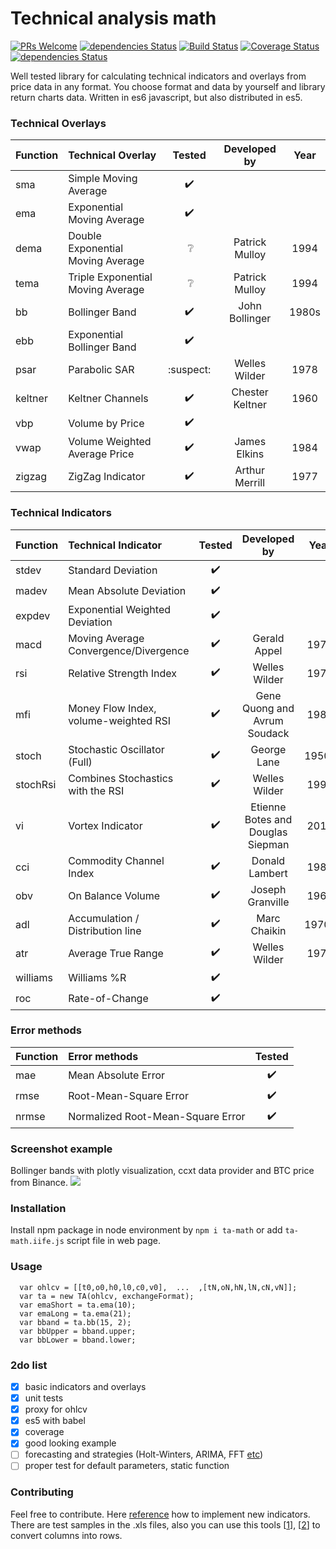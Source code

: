 
Technical analysis math
=========
[![PRs Welcome](https://img.shields.io/badge/PRs-welcome-brightgreen.svg?style=flat)](https://egghead.io/courses/how-to-contribute-to-an-open-source-project-on-github) [![dependencies Status](https://david-dm.org/munrocket/ta-math/status.svg)](https://david-dm.org/munrocket/ta-math) [![Build Status](https://travis-ci.org/munrocket/ta-math.svg?branch=master)](https://travis-ci.org/munrocket/ta-math) [![Coverage Status](https://coveralls.io/repos/github/munrocket/ta-math/badge.svg?branch=master)](https://coveralls.io/github/munrocket/ta-math?branch=master) [![dependencies Status](https://david-dm.org/munrocket/ta-math/status.svg)](https://david-dm.org/munrocket/ta-math)

Well tested library for calculating technical indicators and overlays from price data in any format. You choose format and data by yourself and library return charts data. Written in es6 javascript, but also distributed in es5.

[//]: # (used emoji ✔️️❔❌:suspect:)

### Technical Overlays
| Function  | Technical Overlay                     | Tested  | Developed by     | Year |
|:----------|:--------------------------------------|:-------:|:----------------:|:----:|
| sma       | Simple Moving Average                 |    ✔️️    |                 |      |
| ema       | Exponential Moving Average            |    ✔️️    |                 |      |
| dema      | Double Exponential Moving Average     |   ️ ❔     | Patrick  Mulloy | 1994 |
| tema      | Triple Exponential Moving Average     |   ️ ❔     | Patrick  Mulloy | 1994 |
| bb        | Bollinger Band                        |    ✔️️    | John Bollinger  | 1980s|
| ebb       | Exponential Bollinger Band            |    ✔️️    |                 |      |
| psar      | Parabolic SAR                         | :suspect: | Welles Wilder   | 1978 |
| keltner   | Keltner Channels                      |    ✔️️    | Chester Keltner | 1960 |
| vbp       | Volume by Price                       |    ✔️️    |                 |      |
| vwap      | Volume Weighted Average Price         |    ✔️️    | James Elkins    | 1984 |
| zigzag    | ZigZag Indicator                      |    ✔️️    | Arthur Merrill  | 1977 |

### Technical Indicators
| Function  | Technical Indicator                   | Tested  | Developed by                      | Year |
|:----------|:--------------------------------------|:-------:|:---------------------------------:|:----:|
| stdev     | Standard Deviation                    |   ✔️️    |                                   |      |
| madev     | Mean Absolute Deviation               |   ✔️    |                                   |      |
| expdev    | Exponential Weighted Deviation        |   ✔️    |                                   |      |
| macd      | Moving Average Convergence/Divergence |   ✔️    | Gerald Appel                      | 1979 |
| rsi       | Relative Strength Index               |   ✔️    | Welles Wilder                     | 1978 |
| mfi       | Money Flow Index, volume-weighted RSI |   ✔️    | Gene Quong and Avrum Soudack      | 1989 |
| stoch     | Stochastic Oscillator (Full)          |   ✔️    | George Lane                       | 1950s|
| stochRsi  | Combines Stochastics with the RSI     |   ✔️    | Welles Wilder                     | 1994 |
| vi        | Vortex Indicator                      |   ✔️    | Etienne Botes and Douglas Siepman | 2010 |
| cci       | Commodity Channel Index               |   ✔️    | Donald Lambert                    | 1980 |
| obv       | On Balance Volume                     |   ✔️    | Joseph Granville                  | 1963 |
| adl       | Accumulation / Distribution line      |   ✔️    | Marc Chaikin                      | 1970s|
| atr       | Average True Range                    |   ✔️    | Welles Wilder                     | 1978 |
| williams  | Williams %R                           |   ✔️    |                                   |      |
| roc       | Rate-of-Change                        |   ✔️    |                                   |      |

### Error methods
| Function  | Error methods                         | Tested  |
|:----------|:--------------------------------------|:-------:|
| mae       | Mean Absolute Error                   |    ✔️    |
| rmse      | Root-Mean-Square Error                |    ✔️    |
| nrmse     | Normalized Root-Mean-Square Error     |    ✔️    |

### Screenshot example
Bollinger bands with plotly visualization, ccxt data provider and BTC price from Binance.
![](https://i.imgur.com/1wE0AJO.png)

### Installation

Install npm package in node environment by `npm i ta-math` or add `ta-math.iife.js` script file in web page.

### Usage
```
  var ohlcv = [[t0,o0,h0,l0,c0,v0],  ...  ,[tN,oN,hN,lN,cN,vN]];
  var ta = new TA(ohlcv, exchangeFormat);
  var emaShort = ta.ema(10);
  var emaLong = ta.ema(21);
  var bband = ta.bb(15, 2);
  var bbUpper = bband.upper;
  var bbLower = bband.lower;
```

### 2do list

- [X] basic indicators and overlays
- [X] unit tests
- [X] proxy for ohlcv
- [X] es5 with babel
- [X] coverage
- [X] good looking example
- [ ] forecasting and strategies (Holt-Winters, ARIMA, FFT [etc](https://www.quantstart.com/articles#time-series-analysis))
- [ ] proper test for default parameters, static function

### Contributing

Feel free to contribute. Here [reference](http://stockcharts.com/school/doku.php?id=chart_school:technical_indicators) how to implement new indicators. There are test samples in the .xls files, also you can use this tools [[1](https://www.browserling.com/tools/text-columns-to-rows)], [[2](https://online2pdf.com/convert-jpg-to-excel)] to convert columns into rows.
